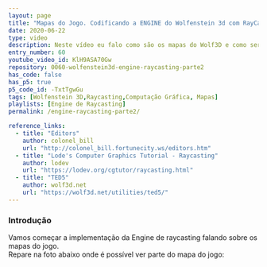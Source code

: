 ```yaml
---
layout: page
title: "Mapas do Jogo. Codificando a ENGINE do Wolfenstein 3d com RayCasting."
date: 2020-06-22
type: video
description: Neste vídeo eu falo como são os mapas do Wolf3D e como serão implementados no código.
entry_number: 60
youtube_video_id: KlH9ASA70Gw
repository: 0060-wolfenstein3d-engine-raycasting-parte2
has_code: false
has_p5: true
p5_code_id: -TxtTgwGu
tags: [Wolfenstein 3D,Raycasting,Computação Gráfica, Mapas]
playlists: [Engine de Raycasting]
permalink: /engine-raycasting-parte2/

reference_links:
  - title: "Editors"
    author: colonel_bill
    url: "http://colonel_bill.fortunecity.ws/editors.htm"
  - title: "Lode's Computer Graphics Tutorial - Raycasting"
    author: lodev
    url: "https://lodev.org/cgtutor/raycasting.html"
  - title: "TED5"
    author: wolf3d.net
    url: "https://wolf3d.net/utilities/ted5/"  
---
```


### Introdução

Vamos começar a implementação da Engine de raycasting falando sobre os mapas do jogo.  
Repare na foto abaixo onde é possível ver parte do mapa do jogo: